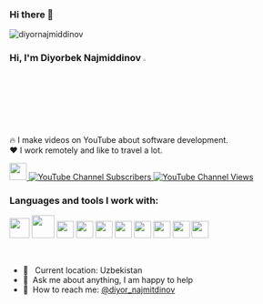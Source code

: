 ### Hi there 👋
<p align="left"> <img src="https://komarev.com/ghpvc/?username=diyornajmiddinov&label=Profile%20views&color=0e75b6&style=flat" alt="diyornajmiddinov" /> </p>

### Hi, I'm Diyorbek Najmiddinov <img src="https://media.giphy.com/media/hvRJCLFzcasrR4ia7z/giphy.gif" width="3%">

🔥 I make videos on YouTube about software development. <br />
❤️ I work remotely and like to travel a lot.


<a href="https://www.youtube.com/channel/UCkvNQZbrAy_PkiJfQK1OTaw" target="_blank">
    <img src="https://www.freeiconspng.com/thumbs/youtube-logo-png/hd-youtube-logo-png-transparent-background-20.png" width="30px">
    <img alt="YouTube Channel Subscribers" src="https://img.shields.io/youtube/channel/subscribers/UCkvNQZbrAy_PkiJfQK1OTaw?style=for-the-badge">
    <img alt="YouTube Channel Views" src="https://img.shields.io/youtube/channel/views/UCkvNQZbrAy_PkiJfQK1OTaw?style=for-the-badge">
</a>

<br />

### Languages and tools I work with:

<code><img src="https://brandslogos.com/wp-content/uploads/images/large/java-logo-1.png" width="35px"></code>
<code><img src="https://upload.wikimedia.org/wikipedia/commons/thumb/2/29/Postgresql_elephant.svg/1985px-Postgresql_elephant.svg.png" width="40px"></code>
<code><img src="https://sass-lang.com/assets/img/styleguide/white-e44bed0d.png" width="30px"></code>
<code><img src="https://icon-library.com/images/b-icon/b-icon-0.jpg" width="30px"></code>
<code><img src="https://brandslogos.com/wp-content/uploads/images/large/javascript-logo-black-and-white.png" width="30px"></code>
<code><img src="https://cdn.freebiesupply.com/logos/large/2x/react-1-logo-black-and-white.png" width="30px"></code>
<code><img src="https://cdn.freebiesupply.com/logos/large/2x/redux-logo-black-and-white.png" width="30px"></code>
<code><img src="https://cdn.freebiesupply.com/logos/large/2x/material-ui-logo-black-and-white.png" width="30px"></code>
<code><img src="https://ui-lib.com/blog/wp-content/uploads/2021/12/nextjs-boilerplate-logo.png" width="30px"></code>
<code><img src="https://cdn.freebiesupply.com/logos/large/2x/graphql-logo-black-and-white.png" width="30px"></code>

<br />

- 📍 &nbsp; Current location: Uzbekistan
- 📝&nbsp; Ask me about anything, I am happy to help
- 📨&nbsp; How to reach me: [@diyor_najmitdinov](https://instagram.com/diyor_najmitdinov/)
